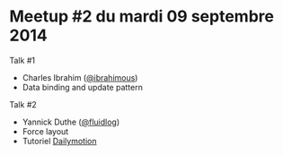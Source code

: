 Meetup #2 du mardi 09 septembre 2014
============

Talk #1 
- Charles Ibrahim (<a href="https://twitter.com/ibrahimous">@ibrahimous</a>)
- Data binding and update pattern

Talk #2
- Yannick Duthe (<a href="https://twitter.com/fluidlog">@fluidlog</a>)
- Force layout
- Tutoriel <a href="http://www.dailymotion.com/fluidlog">Dailymotion</a>
